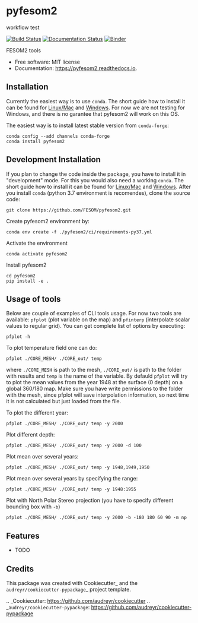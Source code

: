 pyfesom2
========
 workflow test

[![Build Status](https://travis-ci.org/koldunovn/pyfesom2.svg?branch=master)](https://travis-ci.org/koldunovn/pyfesom2)
[![Documentation Status](https://readthedocs.org/projects/pyfesom2/badge/?version=latest)](https://pyfesom2.readthedocs.io/en/latest/?badge=latest)
[![Binder](https://mybinder.org/badge_logo.svg)](https://mybinder.org/v2/gh/FESOM/pyfesom2/HEAD)

FESOM2 tools


* Free software: MIT license
* Documentation: https://pyfesom2.readthedocs.io.


Installation
------------
Currently the easiest way is to use `conda`. The short guide how to install it can be found for [Linux/Mac](https://github.com/koldunovn/python_for_geosciences/blob/master/README.md#getting-started-for-linuxmac) and [Windows](https://github.com/koldunovn/python_for_geosciences/blob/master/README.md#getting-started-for-windows). For now we are not testing for Windows, and there is no garantee that pyfesom2 will work on this OS. 

The easiest way is to install latest stable version from `conda-forge`:

    conda config --add channels conda-forge
    conda install pyfesom2

Development Installation
------------------------
If you plan to change the code inside the package, you have to install it in "development" mode. For this you would also need a working `conda`. The short guide how to install it can be found for [Linux/Mac](https://github.com/koldunovn/python_for_geosciences/blob/master/README.md#getting-started-for-linuxmac) and [Windows](https://github.com/koldunovn/python_for_geosciences/blob/master/README.md#getting-started-for-windows).
After you install `conda` (python 3.7 environment is recomendes), clone the source code:


    git clone https://github.com/FESOM/pyfesom2.git


Create pyfesom2 environment by:

    conda env create -f ./pyfesom2/ci/requirements-py37.yml


Activate the environment

    conda activate pyfesom2


Install pyfesom2

    cd pyfesom2
    pip install -e .


Usage of tools
--------------
Below are couple of examples of CLI tools usage. 
For now two tools are available: `pfplot` (plot variable on the map) and `pfinterp` (interpolate scalar values to regular grid). You can get complete list of options by executing:

    pfplot -h


To plot temperature field one can do:

    pfplot ./CORE_MESH/ ./CORE_out/ temp


where `./CORE_MESH` is path to the mesh, `./CORE_out/` is path to the folder with results and `temp` is the name of the variable. By defauld `pfplot` will try to plot the mean values from the year 1948 at the surface (0 depth) on a global 360/180 map. Make sure you have write permissions to the folder with the mesh, since pfplot will save interpolation information, so next time it is not calculated but just loaded from the file.

To plot the different year:

    pfplot ./CORE_MESH/ ./CORE_out/ temp -y 2000


Plot different depth:

    pfplot ./CORE_MESH/ ./CORE_out/ temp -y 2000 -d 100


Plot mean over several years:

    pfplot ./CORE_MESH/ ./CORE_out/ temp -y 1948,1949,1950


Plot mean over several years by specifying the range:

    pfplot ./CORE_MESH/ ./CORE_out/ temp -y 1948:1955


Plot with North Polar Stereo projection (you have to specify different bounding box with `-b`)

    pfplot ./CORE_MESH/ ./CORE_out/ temp -y 2000 -b -180 180 60 90 -m np


Features
--------

* TODO

Credits
-------

This package was created with Cookiecutter_ and the `audreyr/cookiecutter-pypackage`_ project template.

.. _Cookiecutter: https://github.com/audreyr/cookiecutter
.. _`audreyr/cookiecutter-pypackage`: https://github.com/audreyr/cookiecutter-pypackage
